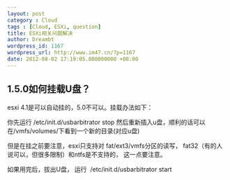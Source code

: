 ```yaml
---
layout: post
category : Cloud
tags : [Cloud, ESXi, question]
title: ESXi相关问题解决
author: Dreambt
wordpress_id: 1167
wordpress_url: http://www.im47.cn/?p=1167
date: 2012-08-02 17:19:05.000000000 +08:00
---
```

## 1.5.0如何挂载U盘？

esxi 4.1是可以自动挂的，5.0不可以。挂载办法如下：

你先运行 /etc/init.d/usbarbitrator stop
然后重新插入u盘，顺利的话可以在/vmfs/volumes/下看到一个新的目录(对应u盘)

但是在挂之前要注意，esxi只支持对 fat/ext3/vmfs分区的读写， fat32（有的人说可以，但很多限制）和ntfs是不支持的， 这一点要注意。

如果用完后，拔出U盘， 运行  /etc/init.d/usbarbitrator start